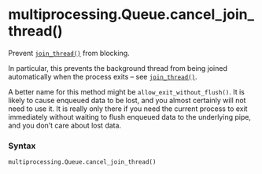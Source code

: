 # multiprocessing.Queue.cancel_join_thread()

Prevent [`join_thread()`](/modules/multiprocessing/Queue/join_thread.md) from blocking.

In particular, this prevents the background thread from being joined automatically when the process exits – see [`join_thread()`](/modules/multiprocessing/Queue/join_thread.md).

A better name for this method might be `allow_exit_without_flush()`. It is likely to cause enqueued data to be lost, and you almost certainly will not need to use it. It is really only there if you need the current process to exit immediately without waiting to flush enqueued data to the underlying pipe, and you don’t care about lost data.

### Syntax

```python
multiprocessing.Queue.cancel_join_thread()
```